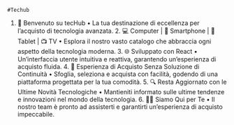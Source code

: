 	#Techub 

1.	🚀 Benvenuto su tecHub
	•	La tua destinazione di eccellenza per l’acquisto di tecnologia avanzata.
	2.	💻 Computer | 📱 Smartphone | 📱 Tablet | 📺 TV
	•	Esplora il nostro vasto catalogo che abbraccia ogni aspetto della tecnologia moderna.
	3.	🌐 Sviluppato con React
	•	Un’interfaccia utente intuitiva e reattiva, garantendo un’esperienza di acquisto fluida.
	4.	🛒 Esperienza di Acquisto Senza Soluzione di Continuità
	•	Sfoglia, seleziona e acquista con facilità, godendo di una piattaforma progettata per la tua comodità.
	5.	🔍 Resta Aggiornato con le Ultime Novità Tecnologiche
	•	Mantieniti informato sulle ultime tendenze e innovazioni nel mondo della tecnologia.
	6.	👩‍💻 Siamo Qui per Te
	•	Il nostro team è pronto ad assisterti e garantirti un’esperienza di acquisto impeccabile.




